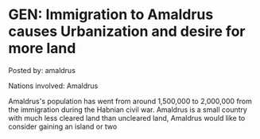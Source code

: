 # GEN: Immigration to Amaldrus causes Urbanization and desire for more land

Posted by: amaldrus

Nations involved: Amaldrus

Amaldrus's population has went from around 1,500,000 to 2,000,000 from the immigration during the Habnian civil war.
Amaldrus is a small country with much less cleared land than uncleared land, Amaldrus would like to consider gaining an island or two